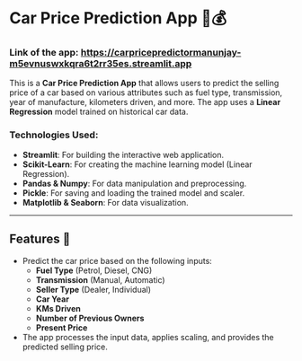 # Car Price Prediction App 🚗💰

### Link of the app: https://carpricepredictormanunjay-m5evnuswxkqra6t2rr35es.streamlit.app

This is a **Car Price Prediction App** that allows users to predict the selling price of a car based on various attributes such as fuel type, transmission, year of manufacture, kilometers driven, and more. The app uses a **Linear Regression** model trained on historical car data.

### Technologies Used:
- **Streamlit**: For building the interactive web application.
- **Scikit-Learn**: For creating the machine learning model (Linear Regression).
- **Pandas & Numpy**: For data manipulation and preprocessing.
- **Pickle**: For saving and loading the trained model and scaler.
- **Matplotlib & Seaborn**: For data visualization.

---

## Features 🌟
- Predict the car price based on the following inputs:
  - **Fuel Type** (Petrol, Diesel, CNG)
  - **Transmission** (Manual, Automatic)
  - **Seller Type** (Dealer, Individual)
  - **Car Year**
  - **KMs Driven**
  - **Number of Previous Owners**
  - **Present Price**
- The app processes the input data, applies scaling, and provides the predicted selling price.
  

